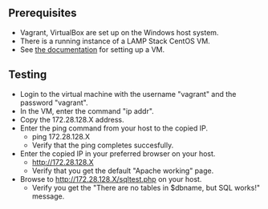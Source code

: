 ## Prerequisites
- Vagrant, VirtualBox are set up on the Windows host system.
- There is a running instance of a LAMP Stack CentOS VM.
- See [the documentation](https://github.com/HoGentTIN/p2ops-i01/edit/master/assignment02/LAMP%20Stack/Documentation/Setup.md) for setting up a VM.

## Testing
- Login to the virtual machine with the username "vagrant" and the password "vagrant".
- In the VM, enter the command "ip addr".
- Copy the 172.28.128.X address.
- Enter the ping command from your host to the copied IP.
	- ping 172.28.128.X
	- Verify that the ping completes succesfully.
- Enter the copied IP in your preferred browser on your host.
	- http://172.28.128.X
	- Verify that you get the default "Apache working" page.
- Browse to http://172.28.128.X/sqltest.php on your host.
	- Verify you get the "There are no tables in $dbname, but SQL works!" message.

<!--stackedit_data:
eyJoaXN0b3J5IjpbLTEwODk3Nzk3NjhdfQ==
-->
